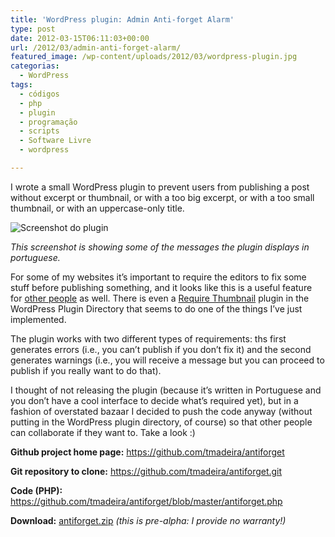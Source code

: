```yaml
---
title: 'WordPress plugin: Admin Anti-forget Alarm'
type: post
date: 2012-03-15T06:11:03+00:00
url: /2012/03/admin-anti-forget-alarm/
featured_image: /wp-content/uploads/2012/03/wordpress-plugin.jpg
categorias:
  - WordPress
tags:
  - códigos
  - php
  - plugin
  - programação
  - scripts
  - Software Livre
  - wordpress

---
```

I wrote a small WordPress plugin to prevent users from publishing a post without excerpt or thumbnail, or with a too big excerpt, or with a too small thumbnail, or with an uppercase-only title.

![Screenshot do plugin](/wp-content/uploads/2012/03/wordpress1.png)

_This screenshot is showing some of the messages the plugin displays in portuguese._

For some of my websites it’s important to require the editors to fix some stuff before publishing something, and it looks like this is a useful feature for [other people][1] as well. There is even a [Require Thumbnail][2] plugin in the WordPress Plugin Directory that seems to do one of the things I’ve just implemented.

The plugin works with two different types of requirements: ths first generates errors (i.e., you can’t publish if you don’t fix it) and the second generates warnings (i.e., you will receive a message but you can proceed to publish if you really want to do that).

I thought of not releasing the plugin (because it’s written in Portuguese and you don’t have a cool interface to decide what’s required yet), but in a fashion of overstated bazaar I decided to push the code anyway (without putting in the WordPress plugin directory, of course) so that other people can collaborate if they want to. Take a look :)

**Github project home page:** <https://github.com/tmadeira/antiforget>

**Git repository to clone:** https://github.com/tmadeira/antiforget.git

**Code (PHP):** <https://github.com/tmadeira/antiforget/blob/master/antiforget.php>

**Download:** [antiforget.zip][3] _(this is pre-alpha: I provide no warranty!)_

 [1]: http://meyerweb.com/eric/thoughts/2008/06/10/wanted-excerpt-exacter/
 [2]: https://wordpress.org/extend/plugins/require-thumbnail/
 [3]: https://github.com/tmadeira/antiforget/zipball/master
